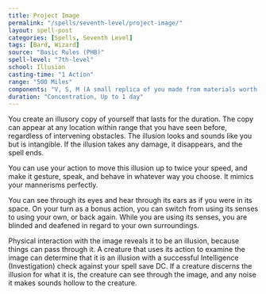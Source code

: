```yaml
---
title: Project Image
permalink: "/spells/seventh-level/project-image/"
layout: spell-post
categories: [Spells, Seventh Level]
tags: [Bard, Wizard]
source: "Basic Rules (PHB)"
spell-level: "7th-level"
school: Illusion
casting-time: "1 Action"
range: "500 Miles"
components: "V, S, M (A small replica of you made from materials worth at least 5 gp)"
duration: "Concentration, Up to 1 day"
---
```


You create an illusory copy of yourself that lasts for the duration. The copy can appear at any location within range that you have seen before, regardless of intervening obstacles. The illusion looks and sounds like you but is intangible. If the illusion takes any damage, it disappears, and the spell ends.

You can use your action to move this illusion up to twice your speed, and make it gesture, speak, and behave in whatever way you choose. It mimics your mannerisms perfectly.

You can see through its eyes and hear through its ears as if you were in its space. On your turn as a bonus action, you can switch from using its senses to using your own, or back again. While you are using its senses, you are blinded and deafened in regard to your own surroundings.

Physical interaction with the image reveals it to be an illusion, because things can pass through it. A creature that uses its action to examine the image can determine that it is an illusion with a successful Intelligence (Investigation) check against your spell save DC. If a creature discerns the illusion for what it is, the creature can see through the image, and any noise it makes sounds hollow to the creature.